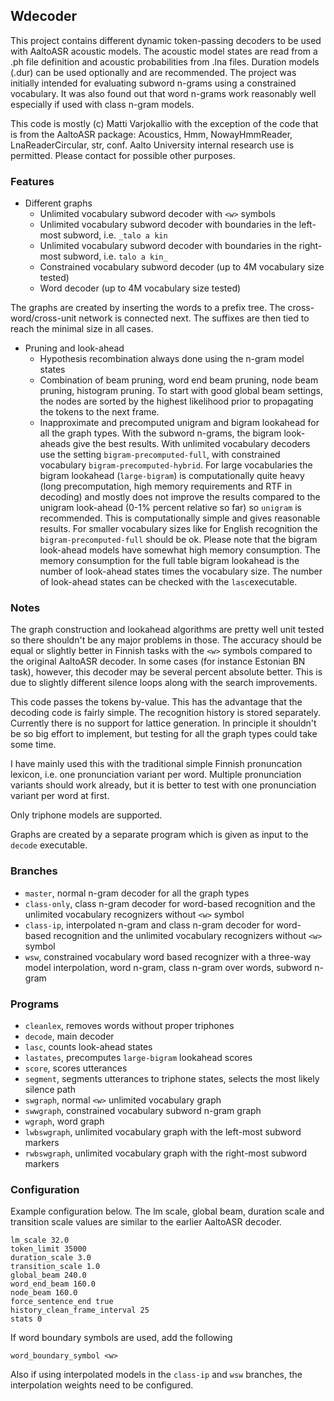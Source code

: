 ## Wdecoder

This project contains different dynamic token-passing decoders to be used with AaltoASR acoustic models. The acoustic model states are read from a .ph file definition and acoustic probabilities from .lna files. Duration models (.dur) can be used optionally and are recommended. The project was initially intended for evaluating subword n-grams using a constrained vocabulary. It was also found out that word n-grams work reasonably well especially if used with class n-gram models.

This code is mostly (c) Matti Varjokallio with the exception of the code that is from the AaltoASR package: Acoustics, Hmm, NowayHmmReader, LnaReaderCircular, str, conf.
Aalto University internal research use is permitted.
Please contact for possible other purposes. 


### Features

* Different graphs
    * Unlimited vocabulary subword decoder with `<w>` symbols
    * Unlimited vocabulary subword decoder with boundaries in the left-most subword, i.e. `_talo a kin`
    * Unlimited vocabulary subword decoder with boundaries in the right-most subword, i.e. `talo a kin_`
    * Constrained vocabulary subword decoder (up to 4M vocabulary size tested)
    * Word decoder (up to 4M vocabulary size tested)

The graphs are created by inserting the words to a prefix tree. The cross-word/cross-unit network is connected next. The suffixes are then tied to reach the minimal size in all cases. 

* Pruning and look-ahead
    * Hypothesis recombination always done using the n-gram model states
    * Combination of beam pruning, word end beam pruning, node beam pruning, histogram pruning. To start with good global beam settings, the nodes are sorted by the highest likelihood prior to propagating the tokens to the next frame.
    * Inapproximate and precomputed unigram and bigram lookahead for all the graph types. With the subword n-grams, the bigram look-aheads give the best results. With unlimited vocabulary decoders use the setting `bigram-precomputed-full`, with constrained vocabulary `bigram-precomputed-hybrid`. For large vocabularies the bigram lookahead (`large-bigram`) is computationally quite heavy (long precomputation, high memory requirements and RTF in decoding) and mostly does not improve the results compared to the unigram look-ahead (0-1% percent relative so far) so `unigram` is recommended. This is computationally simple and gives reasonable results. For smaller vocabulary sizes like for English recognition the `bigram-precomputed-full` should be ok. Please note that the bigram look-ahead models have somewhat high memory consumption. The memory consumption for the full table bigram lookahead is the number of look-ahead states times the vocabulary size. The number of look-ahead states can be checked with the `lasc`executable.

### Notes

The graph construction and lookahead algorithms are pretty well unit tested so there shouldn't be any major problems in those. The accuracy should be equal or slightly better in Finnish tasks with the `<w>` symbols compared to the original AaltoASR decoder. In some cases (for instance Estonian BN task), however, this decoder may be several percent absolute better. This is due to slightly different silence loops along with the search improvements.

This code passes the tokens by-value. This has the advantage that the decoding code is fairly simple. The recognition history is stored separately. Currently there is no support for lattice generation. In principle it shouldn't be so big effort to implement, but testing for all the graph types could take some time.

I have mainly used this with the traditional simple Finnish pronuncation lexicon, i.e. one pronunciation variant per word. Multiple pronunciation variants should work already, but it is better to test with one pronunciation variant per word at first.

Only triphone models are supported.

Graphs are created by a separate program which is given as input to the `decode` executable.

### Branches

* `master`, normal n-gram decoder for all the graph types
* `class-only`, class n-gram decoder for word-based recognition and the unlimited vocabulary recognizers without `<w>` symbol
* `class-ip`, interpolated n-gram and class n-gram decoder for word-based recognition and the unlimited vocabulary recognizers without `<w>` symbol
* `wsw`, constrained vocabulary word based recognizer with a three-way model interpolation, word n-gram, class n-gram over words, subword n-gram

### Programs

* `cleanlex`, removes words without proper triphones
* `decode`, main decoder
* `lasc`, counts look-ahead states
* `lastates`, precomputes `large-bigram` lookahead scores
* `score`, scores utterances
* `segment`, segments utterances to triphone states, selects the most likely silence path
* `swgraph`, normal `<w>` unlimited vocabulary graph
* `swwgraph`, constrained vocabulary subword n-gram graph
* `wgraph`, word graph
* `lwbswgraph`, unlimited vocabulary graph with the left-most subword markers
* `rwbswgraph`, unlimited vocabulary graph with the right-most subword markers

### Configuration

Example configuration below. The lm scale, global beam, duration scale and transition scale values are similar to the earlier AaltoASR decoder.

`lm_scale 32.0`  
`token_limit 35000`  
`duration_scale 3.0`  
`transition_scale 1.0`  
`global_beam 240.0`  
`word_end_beam 160.0`  
`node_beam 160.0`  
`force_sentence_end true`  
`history_clean_frame_interval 25`  
`stats 0`

If word boundary symbols are used, add the following

`word_boundary_symbol <w>`

Also if using interpolated models in the `class-ip` and `wsw` branches, the interpolation weights need to be configured.
